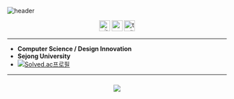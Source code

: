 ![header](https://capsule-render.vercel.app/api?type=transparent&height=300&color=000000&text=Naeun%20Kim&reversal=false&textBg=false&desc=Developer&descSize=25&descAlignY=67&animation=fadeIn)

<div align="center">
  <img src="https://img.shields.io/static/v1?message=GitHub&logo=GitHub&label=&color=000000&logoColor=white&labelColor=&style=for-the-badge" height="25" alt="github logo"  />
  <img src="https://img.shields.io/static/v1?message=Notion&logo=Notion&label=&color=000000&logoColor=white&labelColor=&style=for-the-badge" height="25" alt="notion logo"  />
  <img src="https://img.shields.io/static/v1?message=Twitter&logo=twitter&label=&color=1DA1F2&logoColor=white&labelColor=&style=for-the-badge" height="25" alt="twitter logo"  />
</div>


----
- **Computer Science / Design Innovation**
- **Sejong University**
- [![Solved.ac프로필](http://mazassumnida.wtf/api/mini/generate_badge?boj=eldpdl017)](https://solved.ac/eldpdl017)
----

###



###

<div align="center">
  <img src="https://visitor-badge.laobi.icu/badge?page_id=maurodesouza.maurodesouza&"  />
</div>
